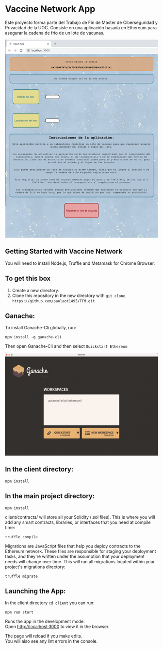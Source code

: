 # Vaccine Network App

Este proyecto forma parte del Trabajo de Fin de Máster de Ciberseguridad y Privacidad de la UOC. Consiste en una aplicación basada en Ethereum para asegurar la cadena de frío de un lote de vacunas.

![App image](appPicture.png)

## Getting Started with Vaccine Network

You will need to install Node.js, Truffle and Metamask for Chrome Browser. 

## To get this box ##

1. Create a new directory.
2. Clone this repository in the new directory with ```git clone https://github.com/paulaot1495/TFM.git```

## Ganache: ##

To install Ganache-Cli globally, run:

```
npm install -g ganache-cli
```

Then open Ganache-Cli and then select ```Quickstart Ethereum```

![Ganache image](ganache.png)

## In the client directory: ##

```
npm install
```

## In the main project directory: ##

```
npm install
```
client/contracts/ will store all your Solidity (.sol files). This is where you will add any smart contracts, libraries, or interfaces that you need at compile time:
```
truffle compile
```
Migrations are JavaScript files that help you deploy contracts to the Ethereum network. These files are responsible for staging your deployment tasks, and they're written under the assumption that your deployment needs will change over time. This will run all migrations located within your project's migrations directory:

```
truffle migrate
```

## Launching the App: ##
In the client directory ```cd client``` you can run:
```
npm run start
```
Runs the app in the development mode.<br>
Open [http://localhost:3000](http://localhost:3000) to view it in the browser.

The page will reload if you make edits.<br>
You will also see any lint errors in the console.